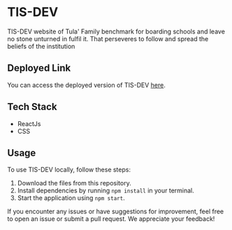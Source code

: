 # TIS-DEV

TIS-DEV website of Tula' Family benchmark for boarding schools and leave no stone unturned in fulfil it. That perseveres to follow and spread the beliefs of the institution

## Deployed Link

You can access the deployed version of TIS-DEV [here]().

## Tech Stack

- ReactJs
- CSS
  
## Usage

To use TIS-DEV locally, follow these steps:

1. Download the files from this repository.
2. Install dependencies by running `npm install` in your terminal.
3. Start the application using `npm start`.

If you encounter any issues or have suggestions for improvement, feel free to open an issue or submit a pull request. We appreciate your feedback!
